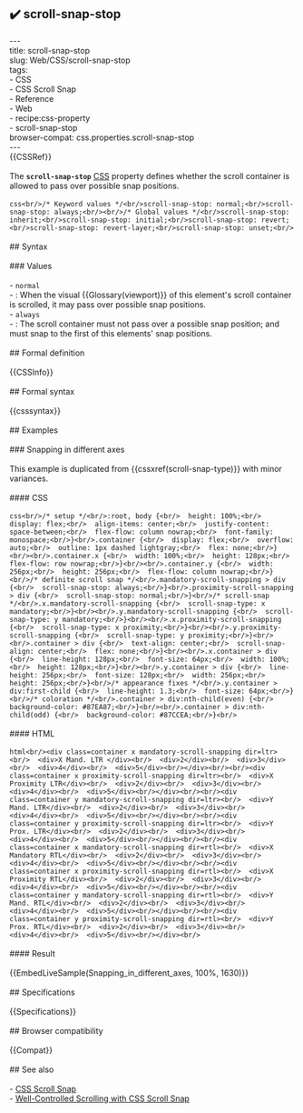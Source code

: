 ## ✔️ scroll-snap-stop 
 ---<br/>title: scroll-snap-stop<br/>slug: Web/CSS/scroll-snap-stop<br/>tags:<br/>  - CSS<br/>  - CSS Scroll Snap<br/>  - Reference<br/>  - Web<br/>  - recipe:css-property<br/>  - scroll-snap-stop<br/>browser-compat: css.properties.scroll-snap-stop<br/>---<br/>{{CSSRef}}<br/><br/>The **`scroll-snap-stop`** [CSS](/en-US/docs/Web/CSS) property defines whether the scroll container is allowed to pass over possible snap positions.<br/><br/>```css<br/>/* Keyword values */<br/>scroll-snap-stop: normal;<br/>scroll-snap-stop: always;<br/><br/>/* Global values */<br/>scroll-snap-stop: inherit;<br/>scroll-snap-stop: initial;<br/>scroll-snap-stop: revert;<br/>scroll-snap-stop: revert-layer;<br/>scroll-snap-stop: unset;<br/>```<br/><br/>## Syntax<br/><br/>### Values<br/><br/>- `normal`<br/>  - : When the visual {{Glossary(viewport)}} of this element's scroll container is scrolled, it may pass over possible snap positions.<br/>- `always`<br/>  - : The scroll container must not pass over a possible snap position; and must snap to the first of this elements' snap positions.<br/><br/>## Formal definition<br/><br/>{{CSSInfo}}<br/><br/>## Formal syntax<br/><br/>{{csssyntax}}<br/><br/>## Examples<br/><br/>### Snapping in different axes<br/><br/>This example is duplicated from {{cssxref(scroll-snap-type)}} with minor variances.<br/><br/>#### CSS<br/><br/>```css<br/>/* setup */<br/>:root, body {<br/>  height: 100%;<br/>  display: flex;<br/>  align-items: center;<br/>  justify-content: space-between;<br/>  flex-flow: column nowrap;<br/>  font-family: monospace;<br/>}<br/>.container {<br/>  display: flex;<br/>  overflow: auto;<br/>  outline: 1px dashed lightgray;<br/>  flex: none;<br/>}<br/><br/>.container.x {<br/>  width: 100%;<br/>  height: 128px;<br/>  flex-flow: row nowrap;<br/>}<br/><br/>.container.y {<br/>  width: 256px;<br/>  height: 256px;<br/>  flex-flow: column nowrap;<br/>}<br/>/* definite scroll snap */<br/>.mandatory-scroll-snapping > div {<br/>  scroll-snap-stop: always;<br/>}<br/>.proximity-scroll-snapping > div {<br/>  scroll-snap-stop: normal;<br/>}<br/>/* scroll-snap */<br/>.x.mandatory-scroll-snapping {<br/>  scroll-snap-type: x mandatory;<br/>}<br/><br/>.y.mandatory-scroll-snapping {<br/>  scroll-snap-type: y mandatory;<br/>}<br/><br/>.x.proximity-scroll-snapping {<br/>  scroll-snap-type: x proximity;<br/>}<br/><br/>.y.proximity-scroll-snapping {<br/>  scroll-snap-type: y proximity;<br/>}<br/><br/>.container > div {<br/>  text-align: center;<br/>  scroll-snap-align: center;<br/>  flex: none;<br/>}<br/><br/>.x.container > div {<br/>  line-height: 128px;<br/>  font-size: 64px;<br/>  width: 100%;<br/>  height: 128px;<br/>}<br/><br/>.y.container > div {<br/>  line-height: 256px;<br/>  font-size: 128px;<br/>  width: 256px;<br/>  height: 256px;<br/>}<br/>/* appearance fixes */<br/>.y.container > div:first-child {<br/>  line-height: 1.3;<br/>  font-size: 64px;<br/>}<br/>/* coloration */<br/>.container > div:nth-child(even) {<br/>  background-color: #87EA87;<br/>}<br/><br/>.container > div:nth-child(odd) {<br/>  background-color: #87CCEA;<br/>}<br/>```<br/><br/>#### HTML<br/><br/>```html<br/><div class=container x mandatory-scroll-snapping dir=ltr><br/>  <div>X Mand. LTR </div><br/>  <div>2</div><br/>  <div>3</div><br/>  <div>4</div><br/>  <div>5</div><br/></div><br/><br/><div class=container x proximity-scroll-snapping dir=ltr><br/>  <div>X Proximity LTR</div><br/>  <div>2</div><br/>  <div>3</div><br/>  <div>4</div><br/>  <div>5</div><br/></div><br/><br/><div class=container y mandatory-scroll-snapping dir=ltr><br/>  <div>Y Mand. LTR</div><br/>  <div>2</div><br/>  <div>3</div><br/>  <div>4</div><br/>  <div>5</div><br/></div><br/><br/><div class=container y proximity-scroll-snapping dir=ltr><br/>  <div>Y Prox. LTR</div><br/>  <div>2</div><br/>  <div>3</div><br/>  <div>4</div><br/>  <div>5</div><br/></div><br/><br/><div class=container x mandatory-scroll-snapping dir=rtl><br/>  <div>X Mandatory RTL</div><br/>  <div>2</div><br/>  <div>3</div><br/>  <div>4</div><br/>  <div>5</div><br/></div><br/><br/><div class=container x proximity-scroll-snapping dir=rtl><br/>  <div>X Proximity RTL</div><br/>  <div>2</div><br/>  <div>3</div><br/>  <div>4</div><br/>  <div>5</div><br/></div><br/><br/><div class=container y mandatory-scroll-snapping dir=rtl><br/>  <div>Y Mand. RTL</div><br/>  <div>2</div><br/>  <div>3</div><br/>  <div>4</div><br/>  <div>5</div><br/></div><br/><br/><div class=container y proximity-scroll-snapping dir=rtl><br/>  <div>Y Prox. RTL</div><br/>  <div>2</div><br/>  <div>3</div><br/>  <div>4</div><br/>  <div>5</div><br/></div><br/>```<br/><br/>#### Result<br/><br/>{{EmbedLiveSample(Snapping_in_different_axes, 100%, 1630)}}<br/><br/>## Specifications<br/><br/>{{Specifications}}<br/><br/>## Browser compatibility<br/><br/>{{Compat}}<br/><br/>## See also<br/><br/>- [CSS Scroll Snap](/en-US/docs/Web/CSS/CSS_Scroll_Snap)<br/>- [Well-Controlled Scrolling with CSS Scroll Snap](https://web.dev/css-scroll-snap/)<br/>